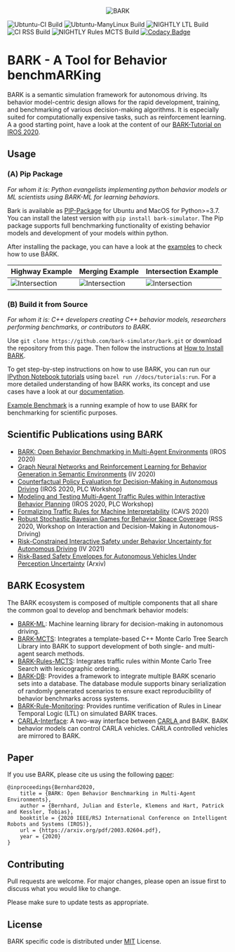 <p align="center">
<img src="https://github.com/bark-simulator/bark/raw/master/docs/source/bark_logo.jpg" alt="BARK" />
</p>

![Ubtuntu-CI Build](https://github.com/bark-simulator/bark/workflows/CI/badge.svg)
![Ubtuntu-ManyLinux Build](https://github.com/bark-simulator/bark/workflows/ManyLinux/badge.svg)
![NIGHTLY LTL Build](https://github.com/bark-simulator/bark/workflows/NIGHTLY_LTL/badge.svg)
![CI RSS Build](https://github.com/bark-simulator/bark/workflows/CI_RSS/badge.svg)
![NIGHTLY Rules MCTS Build](https://github.com/bark-simulator/bark/workflows/NIGHTLY_RULES_MCTS/badge.svg)
[![Codacy Badge](https://app.codacy.com/project/badge/Grade/b9f484c42194487e9b9b33742381e992)](https://www.codacy.com/gh/bark-simulator/bark/dashboard?utm_source=github.com&amp;utm_medium=referral&amp;utm_content=bark-simulator/bark&amp;utm_campaign=Badge_Grade)
# BARK - A Tool for **B**ehavior benchm**ARK**ing

BARK is a semantic simulation framework for autonomous driving. Its behavior model-centric design allows for the rapid development, training, and benchmarking of various decision-making algorithms. It is especially suited for computationally expensive tasks, such as reinforcement learning. A a good starting point, have a look at the content of our [BARK-Tutorial on IROS 2020](https://bark-simulator.github.io/tutorials/).

## Usage

### (A) Pip Package

*For whom it is: Python evangelists implementing python behavior models or ML scientists using BARK-ML for learning behaviors.*

Bark is available as  [PIP-Package](https://pypi.org/project/bark-simulator/) for Ubuntu and MacOS for Python>=3.7. You can install the latest version with 
`pip install bark-simulator`. The Pip package supports full benchmarking functionality of existing behavior models and development of your models within python.

After installing the package, you can have a look at the [examples](https://github.com/bark-simulator/bark/tree/master/bark/examples) to check how to use BARK. 

| Highway Example | Merging Example | Intersection Example |
| --- | --- | --- |
| ![Intersection](https://github.com/bark-simulator/bark/raw/master/docs/source/gifs/bark_highway.gif) | ![Intersection](https://github.com/bark-simulator/bark/raw/master/docs/source/gifs/bark_merging.gif) | ![Intersection](https://github.com/bark-simulator/bark/raw/master/docs/source/gifs/bark_intersection.gif) |
### (B) Build it from Source

*For whom it is: C++ developers creating C++ behavior models, researchers performing benchmarks, or contributors to BARK.*

Use `git clone https://github.com/bark-simulator/bark.git` or download the repository from this page.
Then follow the instructions at [How to Install BARK](https://github.com/bark-simulator/bark/blob/master/docs/source/installation.md).

To get step-by-step instructions on how to use BARK, you can run our [IPython Notebook tutorials](https://github.com/bark-simulator/bark/tree/master/docs/tutorials) using `bazel run //docs/tutorials:run`.
For a more detailed understanding of how BARK works, its concept and use cases have a look at our [documentation](https://bark-simulator.readthedocs.io/en/latest/about.html).

[Example Benchmark](https://github.com/bark-simulator/example_benchmark) is a running example of how to use BARK for benchmarking for scientific purposes.

## Scientific Publications using BARK

*   [BARK: Open Behavior Benchmarking in Multi-Agent Environments](https://arxiv.org/abs/2003.02604) (IROS 2020)
*   [Graph Neural Networks and Reinforcement Learning for Behavior Generation in Semantic Environments](https://arxiv.org/abs/2006.12576) (IV 2020)
*   [Counterfactual Policy Evaluation for Decision-Making in Autonomous Driving](https://arxiv.org/abs/2003.11919) (IROS 2020,  PLC Workshop)
*   [Modeling and Testing Multi-Agent Traffic Rules within Interactive Behavior Planning](https://arxiv.org/abs/2009.14186) (IROS 2020,  PLC Workshop)
*   [Formalizing Traffic Rules for Machine Interpretability](https://arxiv.org/abs/2007.00330) (CAVS 2020)
*   [Robust Stochastic Bayesian Games for Behavior Space Coverage](https://arxiv.org/abs/2003.11281) (RSS 2020, Workshop on Interaction and Decision-Making in Autonomous-Driving)
*   [Risk-Constrained Interactive Safety under Behavior Uncertainty for Autonomous Driving](https://arxiv.org/abs/2102.03053) (IV 2021)
*   [Risk-Based Safety Envelopes for Autonomous Vehicles Under Perception Uncertainty](https://arxiv.org/abs/2107.09918) (Arxiv)

## BARK Ecosystem

The BARK ecosystem is composed of multiple components that all share the common goal to develop and benchmark behavior models:

*   [BARK-ML](https://github.com/bark-simulator/bark-ml/): Machine learning library for decision-making in autonomous driving.
*   [BARK-MCTS](https://github.com/bark-simulator/planner-mcts): Integrates a template-based C++ Monte Carlo Tree Search Library into BARK to support development of both single- and multi-agent search methods.
*   [BARK-Rules-MCTS](https://github.com/bark-simulator/planner-rules-mcts): Integrates traffic rules within Monte Carlo Tree Search with lexicographic ordering.
*   [BARK-DB](https://github.com/bark-simulator/bark-databasse/): Provides a framework to integrate multiple BARK scenario sets into a database. The database module supports binary serialization of randomly generated scenarios to ensure exact reproducibility of behavior benchmarks across systems. 
*   [BARK-Rule-Monitoring](https://github.com/bark-simulator/rule-monitoring): Provides runtime verification of Rules in Linear Temporal Logic (LTL) on simulated BARK traces.
*   [CARLA-Interface](https://github.com/bark-simulator/carla-interface): A two-way interface between [CARLA ](https://github.com/carla-simulator/carla) and BARK. BARK behavior models can control CARLA vehicles. CARLA controlled vehicles are mirrored to BARK.

## Paper

If you use BARK, please cite us using the following [paper](https://arxiv.org/abs/2003.02604):

```
@inproceedings{Bernhard2020,
    title = {BARK: Open Behavior Benchmarking in Multi-Agent Environments},
    author = {Bernhard, Julian and Esterle, Klemens and Hart, Patrick and Kessler, Tobias},
    booktitle = {2020 IEEE/RSJ International Conference on Intelligent Robots and Systems (IROS)},
    url = {https://arxiv.org/pdf/2003.02604.pdf},
    year = {2020}
}
```

## Contributing
Pull requests are welcome. For major changes, please open an issue first to discuss what you would like to change.

Please make sure to update tests as appropriate.

## License

BARK specific code is distributed under [MIT](https://choosealicense.com/licenses/mit/) License.
